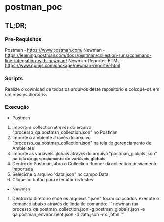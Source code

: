 # postman_poc

## TL;DR;
### Pre-Requisitos
Postman - https://www.postman.com/
Newman - https://learning.postman.com/docs/postman/collection-runs/command-line-integration-with-newman/
Newman-Reporter-HTML - https://www.npmjs.com/package/newman-reporter-html

### Scripts
Realize o download de todos os arquivos deste repositório e coloque-os em um mesmo diretório.

### Execução
- Postman
1. Importe a collection através do arquivo "processo_qa.postman_collection.json" no Postman
2. Importe o ambiente através do arquivo "processo_qa.postman_collection.json" na tela de gerenciamento de Ambientes
3. Importe as variáveis globais através do arquivo "postman_globals.json" na tela de gerenciamento de variáveis globais
4. Dentro do Postman, abra o Collection Runner da collection previamente importada
5. Selecione o arquivo "data.json" no campo Data
6. Clique no botão para executar os testes

- Newman
1. Dentro do diretório onde os arquivos ".json" foram colocados, execute o comando abaixo através de linda de comando:
'''
newman run processo_qa.postman_collection.json -g postman_globals.json -e qa.postman_environment.json -d data.json -r cli,html
'''
